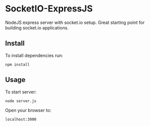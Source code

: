 SocketIO-ExpressJS
=================

NodeJS express server with socket.io setup. Great starting point for building socket.io applications.


Install
-------

To install dependencies run:

    npm install

Usage
-----

To start server:

    node server.js
    
Open your browser to:

    localhost:3000
